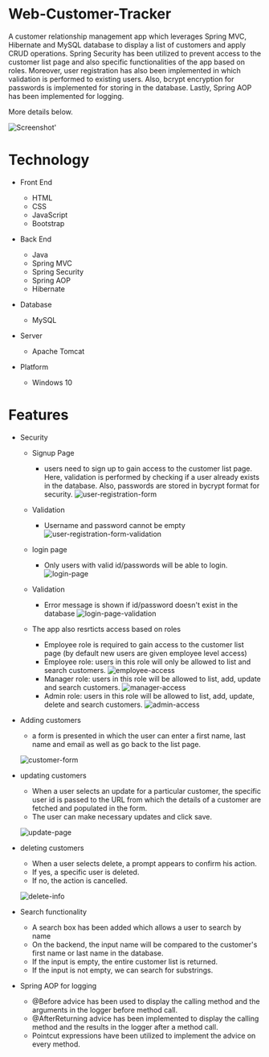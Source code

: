 # Web-Customer-Tracker
A customer relationship management app which leverages Spring MVC, Hibernate and MySQL database to display a list of customers and apply CRUD operations. Spring Security has been utilized to prevent access to the customer list page and also specific functionalities of the app based on roles. Moreover, user registration has also been implemented in which validation is performed to existing users. Also, bcrypt encryption for passwords is implemented for storing in the database. Lastly, Spring AOP has been implemented for logging. 

More details below.

![Screenshot](https://github.com/RaviShankarKondoju/Web-Customer-Tracker/blob/master/customer-crudd-app-with-security-jdbc-encryption-authentication/src/main/webapp/resources/images/manager-access.PNG)'

# Technology
- Front End
  - HTML
  - CSS
  - JavaScript
  - Bootstrap
 
 - Back End
    - Java
    - Spring MVC
    - Spring Security
    - Spring AOP
    - Hibernate
  
 - Database
    - MySQL
    
 - Server
    - Apache Tomcat
    
 
 - Platform
    - Windows 10
    
# Features

- Security
  - Signup Page
    - users need to sign up to gain access to the customer list page. Here, validation is performed by checking if a user already exists in the database. Also, passwords are stored in bycrypt format for security. 
    ![user-registration-form](https://user-images.githubusercontent.com/33348004/53510723-a6fc0700-3ae4-11e9-8206-fff0aabf2e26.PNG)
  - Validation
    - Username and password cannot be empty
  ![user-registration-form-validation](https://user-images.githubusercontent.com/33348004/53510897-0c4ff800-3ae5-11e9-8689-13cedf54adac.PNG)

  -   login page
      - Only users with valid id/passwords will be able to login.
    ![login-page](https://user-images.githubusercontent.com/33348004/53510165-59cb6580-3ae3-11e9-831b-f1d5330c5fcc.PNG)
    - Validation
      - Error message is shown if id/password doesn't exist in the database
    ![login-page-validation](https://user-images.githubusercontent.com/33348004/53510224-74054380-3ae3-11e9-81e5-e162f28cfa04.PNG)
    - The app also resrticts access based on roles
      - Employee role is required to gain access to the customer list page (by default new users are given employee level access)
      - Employee role: users in this role will only be allowed to list and search customers.
      ![employee-access](https://user-images.githubusercontent.com/33348004/53510539-3ead2580-3ae4-11e9-9b0a-38667815cfba.PNG)
      - Manager role: users in this role will be allowed to list, add, update and search customers.
      ![manager-access](https://user-images.githubusercontent.com/33348004/53510565-4ff63200-3ae4-11e9-994d-1932ba733725.PNG)
      - Admin role: users in this role will be allowed to list, add, update, delete and search customers.
      ![admin-access](https://user-images.githubusercontent.com/33348004/53510576-597f9a00-3ae4-11e9-9c3c-f2272d5c5f40.PNG)

- Adding customers
  - a form is presented in which the user can enter a first name, last name and email as well as go back to the list page.
  
  ![customer-form](https://user-images.githubusercontent.com/33348004/53490867-ced67500-3aba-11e9-9dfc-dea6ce9975e1.PNG)
 
- updating customers
  - When a user selects an update for a particular customer, the specific user id is passed to the URL from which the details of a customer are fetched and populated in the form.
  - The user can make necessary updates and click save.
 
  ![update-page](https://user-images.githubusercontent.com/33348004/53490970-1ceb7880-3abb-11e9-84c2-a6bd9e77701d.PNG)

- deleting customers
  - When a user selects delete, a prompt appears to confirm his action.
  - If yes, a specific user is deleted.
  - If no, the action is cancelled.
 
  ![delete-info](https://user-images.githubusercontent.com/33348004/53491260-f974fd80-3abb-11e9-90a3-3ad0ac19b761.PNG)

- Search functionality
  - A search box has been added which allows a user to search by name
  - On the backend, the input name will be compared to the customer's first name or last name in the database. 
  - If the input is empty, the entire customer list is returned.
  - If the input is not empty, we can search for substrings.

- Spring AOP for logging
  - @Before advice has been used to display the calling method and the arguments in the logger before method call.
  - @AfterReturning advice has been implemented to display the calling method and the results in the logger after a method call.
  - Pointcut expressions have been utilized to implement the advice on every method.
